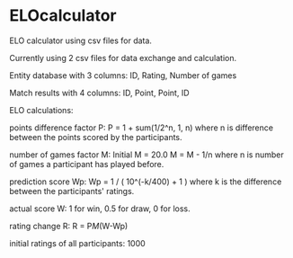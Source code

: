 # ELOcalculator
ELO calculator using csv files for data.

Currently using 2 csv files for data exchange and calculation.

Entity database with 3 columns: ID, Rating, Number of games

Match results with 4 columns: ID, Point, Point, ID

ELO calculations:

points difference factor P:
P = 1 + sum(1/2^n, 1, n) where n is difference between the points scored by the participants.

number of games factor M:
Initial M = 20.0
M = M - 1/n where n is number of games a participant has played before.

prediction score Wp:
Wp = 1 / ( 10^(-k/400) + 1 ) where k is the difference between the participants' ratings.

actual score W:
1 for win, 0.5 for draw, 0 for loss.

rating change R:
R = P*M*(W-Wp)

initial ratings of all participants: 1000


